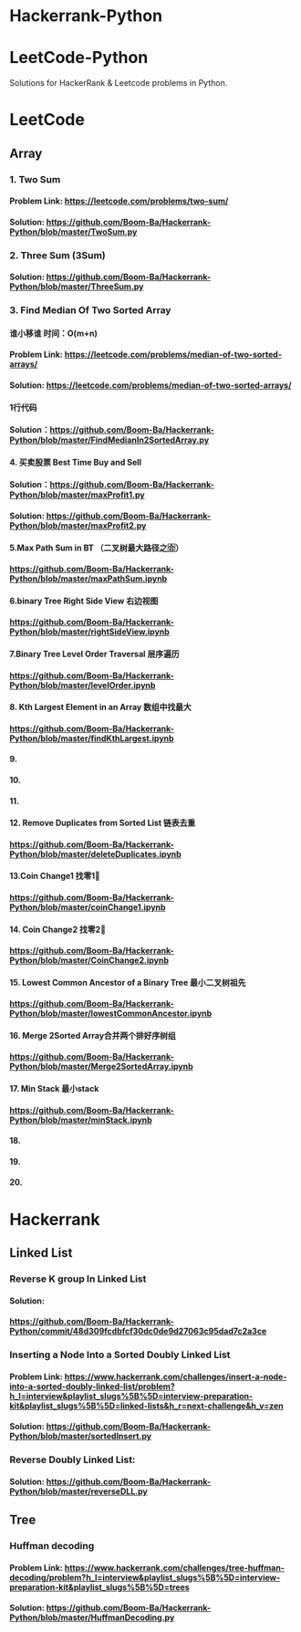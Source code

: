 # Hackerrank-Python
# LeetCode-Python
Solutions for HackerRank & Leetcode problems in Python.

# LeetCode 
## Array

### 1. Two Sum 
#### Problem Link: https://leetcode.com/problems/two-sum/
#### Solution: https://github.com/Boom-Ba/Hackerrank-Python/blob/master/TwoSum.py

###  2. Three Sum (3Sum)
#### Solution: https://github.com/Boom-Ba/Hackerrank-Python/blob/master/ThreeSum.py

### 3.  Find Median Of Two Sorted Array
#### 谁小移谁 时间：O(m+n)
#### Problem Link: https://leetcode.com/problems/median-of-two-sorted-arrays/
#### Solution: https://leetcode.com/problems/median-of-two-sorted-arrays/

#### 1行代码 
#### Solution：https://github.com/Boom-Ba/Hackerrank-Python/blob/master/FindMedianIn2SortedArray.py

#### 4.  买卖股票 Best Time Buy and Sell 
#### Solution：https://github.com/Boom-Ba/Hackerrank-Python/blob/master/maxProfit1.py
#### Solution: https://github.com/Boom-Ba/Hackerrank-Python/blob/master/maxProfit2.py

#### 5.Max Path Sum in BT （二叉树最大路径之🈴️）
#### https://github.com/Boom-Ba/Hackerrank-Python/blob/master/maxPathSum.ipynb

#### 6.binary Tree Right Side View 右边视图
#### https://github.com/Boom-Ba/Hackerrank-Python/blob/master/rightSideView.ipynb
#### 7.Binary Tree Level Order Traversal 层序遍历
#### https://github.com/Boom-Ba/Hackerrank-Python/blob/master/levelOrder.ipynb
#### 8. Kth Largest Element in an Array 数组中找最大
#### https://github.com/Boom-Ba/Hackerrank-Python/blob/master/findKthLargest.ipynb

#### 9. 
#### 

#### 10.
#### 

#### 11. 
#### 

#### 12. Remove Duplicates from Sorted List 链表去重
#### https://github.com/Boom-Ba/Hackerrank-Python/blob/master/deleteDuplicates.ipynb
#### 13.Coin Change1 找零1⃣️
#### https://github.com/Boom-Ba/Hackerrank-Python/blob/master/coinChange1.ipynb
#### 14. Coin Change2 找零2⃣️
#### https://github.com/Boom-Ba/Hackerrank-Python/blob/master/CoinChange2.ipynb
#### 15. Lowest Common Ancestor of a Binary Tree 最小二叉树祖先
#### https://github.com/Boom-Ba/Hackerrank-Python/blob/master/lowestCommonAncestor.ipynb
#### 16. Merge 2Sorted Array合并两个排好序树组
#### https://github.com/Boom-Ba/Hackerrank-Python/blob/master/Merge2SortedArray.ipynb
#### 17. Min Stack 最小stack
#### https://github.com/Boom-Ba/Hackerrank-Python/blob/master/minStack.ipynb

#### 18. 
#### 

#### 19.
#### 

#### 20. 
#### 


# Hackerrank 
## Linked List 
### Reverse K group In Linked List

#### Solution:
#### https://github.com/Boom-Ba/Hackerrank-Python/commit/48d309fcdbfcf30dc0de9d27063c95dad7c2a3ce

### Inserting a Node Into a Sorted Doubly Linked List
#### Problem Link: https://www.hackerrank.com/challenges/insert-a-node-into-a-sorted-doubly-linked-list/problem?h_l=interview&playlist_slugs%5B%5D=interview-preparation-kit&playlist_slugs%5B%5D=linked-lists&h_r=next-challenge&h_v=zen
#### Solution: https://github.com/Boom-Ba/Hackerrank-Python/blob/master/sortedInsert.py 

### Reverse Doubly Linked List:
#### Solution: https://github.com/Boom-Ba/Hackerrank-Python/blob/master/reverseDLL.py

## Tree
### Huffman decoding
#### Problem Link: https://www.hackerrank.com/challenges/tree-huffman-decoding/problem?h_l=interview&playlist_slugs%5B%5D=interview-preparation-kit&playlist_slugs%5B%5D=trees
#### Solution: https://github.com/Boom-Ba/Hackerrank-Python/blob/master/HuffmanDecoding.py




